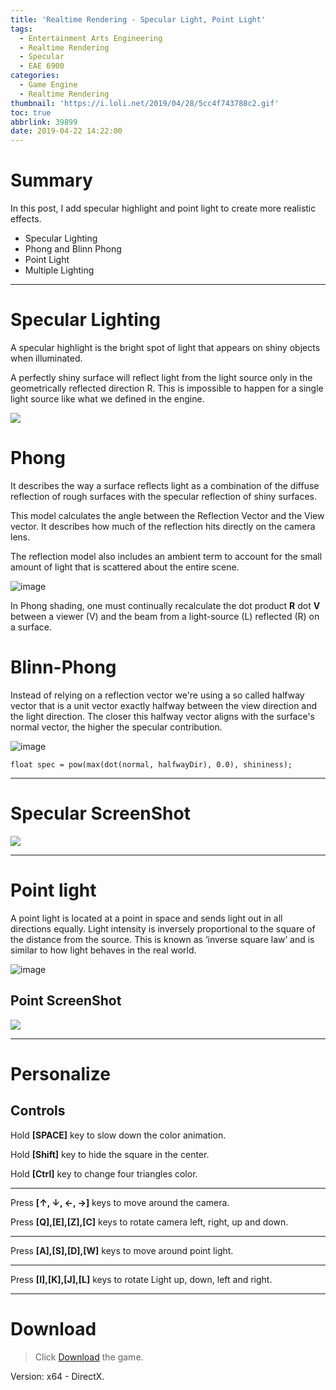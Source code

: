 ```yaml
---
title: 'Realtime Rendering - Specular Light, Point Light'
tags:
  - Entertainment Arts Engineering
  - Realtime Rendering
  - Specular
  - EAE 6900
categories:
  - Game Engine
  - Realtime Rendering
thumbnail: 'https://i.loli.net/2019/04/28/5cc4f743788c2.gif'
toc: true
abbrlink: 39899
date: 2019-04-22 14:22:00
---
```


# Summary 

In this post, I add specular highlight and point light to create more realistic effects. 

- Specular Lighting
- Phong and Blinn Phong
- Point Light
- Multiple Lighting

<!--more--> 
---

# Specular Lighting

A specular highlight is the bright spot of light that appears on shiny objects when illuminated.

A perfectly shiny surface will reflect light from the light source only in the geometrically reflected direction R. This is impossible to happen for a single light source like what we defined in the engine.

![](https://i.loli.net/2019/04/23/5cbe27230d133.png)

# Phong

 It describes the way a surface reflects light as a combination of the diffuse reflection of rough surfaces with the specular reflection of shiny surfaces. 

This model calculates the angle between the Reflection Vector and the View vector. It describes how much of the reflection hits directly on the camera lens. 

The reflection model also includes an ambient term to account for the small amount of light that is scattered about the entire scene.

![image](https://learnopengl.com/img/advanced-lighting/advanced_lighting_over_90.png)


In Phong shading, one must continually recalculate the dot product  **R** dot **V** between a viewer (V) and the beam from a light-source (L) reflected (R) on a surface.

# Blinn-Phong 


Instead of relying on a reflection vector we're using a so called halfway vector that is a unit vector exactly halfway between the view direction and the light direction. The closer this halfway vector aligns with the surface's normal vector, the higher the specular contribution.



![image](https://learnopengl.com/img/advanced-lighting/advanced_lighting_halfway_vector.png)

```
float spec = pow(max(dot(normal, halfwayDir), 0.0), shininess);
```

---

# Specular ScreenShot

![](https://i.loli.net/2019/04/23/5cbe2e4e5fd73.gif)


---


# Point light

A point light is located at a point in space and sends light out in all directions equally. Light intensity is inversely proportional to the square of the distance from the source. This is known as ‘inverse square law’ and is similar to how light behaves in the real world.

![image](https://docs.unity3d.com/uploads/Main/PointLightDiagram.svg)

## Point ScreenShot


![](https://i.loli.net/2019/04/28/5cc4f743788c2.gif)

---






# Personalize

## Controls

Hold **[SPACE]** key to slow down the color animation. 

Hold **[Shift]** key to hide the square in the center.

Hold **[Ctrl]** key to change four triangles color.

---

Press **[↑, ↓, ←, →]** keys to move around the camera. 

Press **[Q],[E],[Z],[C]** keys to rotate camera left, right, up and down.

---

Press **[A],[S],[D],[W]** keys to move around point light.

---


Press **[I],[K],[J],[L]** keys to rotate Light up, down, left and right.

***
 



# Download

> Click [Download](http://chenmi.ink/dwns/MyGame_A11.zip) the game.

Version: x64 - DirectX.




